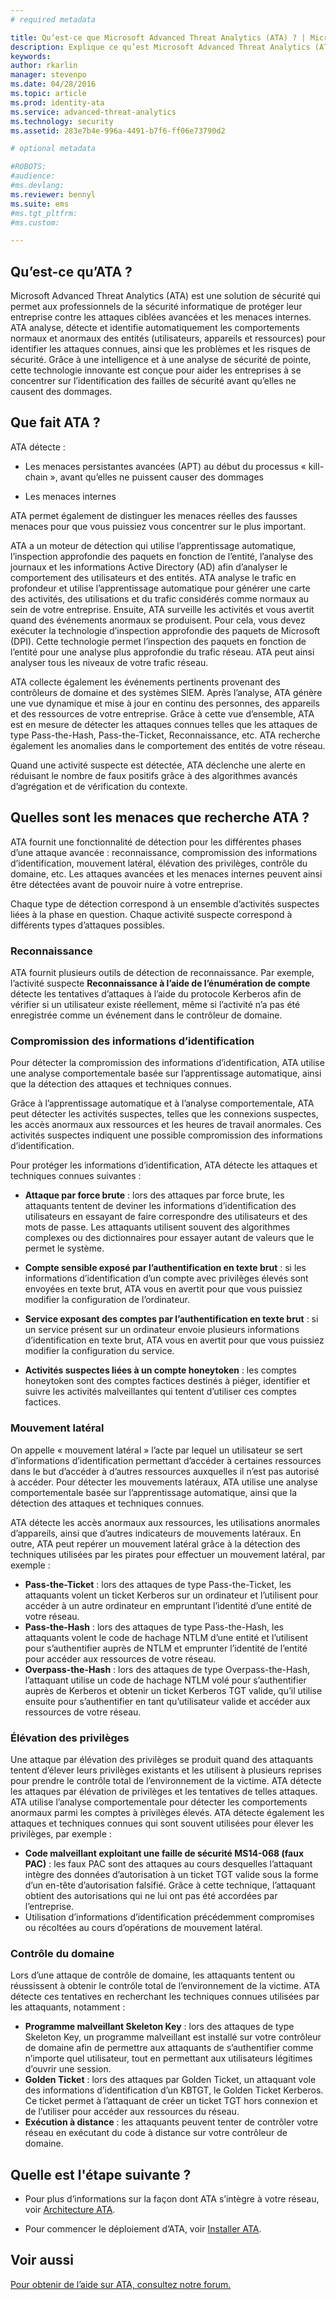 ```yaml
---
# required metadata

title: Qu’est-ce que Microsoft Advanced Threat Analytics (ATA) ? | Microsoft Advanced Threat Analytics
description: Explique ce qu’est Microsoft Advanced Threat Analytics (ATA) et quels types d’activités suspectes il peut détecter
keywords:
author: rkarlin
manager: stevenpo
ms.date: 04/28/2016
ms.topic: article
ms.prod: identity-ata
ms.service: advanced-threat-analytics
ms.technology: security
ms.assetid: 283e7b4e-996a-4491-b7f6-ff06e73790d2

# optional metadata

#ROBOTS:
#audience:
#ms.devlang:
ms.reviewer: bennyl
ms.suite: ems
#ms.tgt_pltfrm:
#ms.custom:

---
```



## Qu’est-ce qu’ATA ?
Microsoft Advanced Threat Analytics (ATA) est une solution de sécurité qui permet aux professionnels de la sécurité informatique de protéger leur entreprise contre les attaques ciblées avancées et les menaces internes. ATA analyse, détecte et identifie automatiquement les comportements normaux et anormaux des entités (utilisateurs, appareils et ressources) pour identifier les attaques connues, ainsi que les problèmes et les risques de sécurité. Grâce à une intelligence et à une analyse de sécurité de pointe, cette technologie innovante est conçue pour aider les entreprises à se concentrer sur l’identification des failles de sécurité avant qu’elles ne causent des dommages.

## Que fait ATA ?
ATA détecte :

  - Les menaces persistantes avancées (APT) au début du processus « kill-chain », avant qu’elles ne puissent causer des dommages

  - Les menaces internes

  ATA permet également de distinguer les menaces réelles des fausses menaces pour que vous puissiez vous concentrer sur le plus important.

ATA a un moteur de détection qui utilise l’apprentissage automatique, l’inspection approfondie des paquets en fonction de l’entité, l’analyse des journaux et les informations Active Directory (AD) afin d’analyser le comportement des utilisateurs et des entités.
ATA analyse le trafic en profondeur et utilise l’apprentissage automatique pour générer une carte des activités, des utilisations et du trafic considérés comme normaux au sein de votre entreprise. Ensuite, ATA surveille les activités et vous avertit quand des événements anormaux se produisent. Pour cela, vous devez exécuter la technologie d’inspection approfondie des paquets de Microsoft (DPI). Cette technologie permet l’inspection des paquets en fonction de l’entité pour une analyse plus approfondie du trafic réseau. ATA peut ainsi analyser tous les niveaux de votre trafic réseau.

ATA collecte également les événements pertinents provenant des contrôleurs de domaine et des systèmes SIEM. Après l’analyse, ATA génère une vue dynamique et mise à jour en continu des personnes, des appareils et des ressources de votre entreprise. Grâce à cette vue d’ensemble, ATA est en mesure de détecter les attaques connues telles que les attaques de type Pass-the-Hash, Pass-the-Ticket, Reconnaissance, etc. ATA recherche également les anomalies dans le comportement des entités de votre réseau.  

Quand une activité suspecte est détectée, ATA déclenche une alerte en réduisant le nombre de faux positifs grâce à des algorithmes avancés d’agrégation et de vérification du contexte.


## Quelles sont les menaces que recherche ATA ?

ATA fournit une fonctionnalité de détection pour les différentes phases d’une attaque avancée : reconnaissance, compromission des informations d’identification, mouvement latéral, élévation des privilèges, contrôle du domaine, etc. Les attaques avancées et les menaces internes peuvent ainsi être détectées avant de pouvoir nuire à votre entreprise.

Chaque type de détection correspond à un ensemble d’activités suspectes liées à la phase en question. Chaque activité suspecte correspond à différents types d’attaques possibles.


### Reconnaissance
ATA fournit plusieurs outils de détection de reconnaissance. Par exemple, l’activité suspecte **Reconnaissance à l’aide de l’énumération de compte** détecte les tentatives d’attaques à l’aide du protocole Kerberos afin de vérifier si un utilisateur existe réellement, même si l’activité n’a pas été enregistrée comme un événement dans le contrôleur de domaine.

### Compromission des informations d’identification

Pour détecter la compromission des informations d’identification, ATA utilise une analyse comportementale basée sur l’apprentissage automatique, ainsi que la détection des attaques et techniques connues.  

Grâce à l’apprentissage automatique et à l’analyse comportementale, ATA peut détecter les activités suspectes, telles que les connexions suspectes, les accès anormaux aux ressources et les heures de travail anormales. Ces activités suspectes indiquent une possible compromission des informations d’identification.

Pour protéger les informations d’identification, ATA détecte les attaques et techniques connues suivantes :

 - **Attaque par force brute** : lors des attaques par force brute, les attaquants tentent de deviner les informations d’identification des utilisateurs en essayant de faire correspondre des utilisateurs et des mots de passe. Les attaquants utilisent souvent des algorithmes complexes ou des dictionnaires pour essayer autant de valeurs que le permet le système.

- **Compte sensible exposé par l’authentification en texte brut** : si les informations d’identification d’un compte avec privilèges élevés sont envoyées en texte brut, ATA vous en avertit pour que vous puissiez modifier la configuration de l’ordinateur.

- **Service exposant des comptes par l’authentification en texte brut** : si un service présent sur un ordinateur envoie plusieurs informations d’identification en texte brut, ATA vous en avertit pour que vous puissiez modifier la configuration du service.

- **Activités suspectes liées à un compte honeytoken** : les comptes honeytoken sont des comptes factices destinés à piéger, identifier et suivre les activités malveillantes qui tentent d’utiliser ces comptes factices.

### Mouvement latéral
On appelle « mouvement latéral » l’acte par lequel un utilisateur se sert d’informations d’identification permettant d’accéder à certaines ressources dans le but d’accéder à d’autres ressources auxquelles il n’est pas autorisé à accéder. Pour détecter les mouvements latéraux, ATA utilise une analyse comportementale basée sur l’apprentissage automatique, ainsi que la détection des attaques et techniques connues.  

ATA détecte les accès anormaux aux ressources, les utilisations anormales d’appareils, ainsi que d’autres indicateurs de mouvements latéraux. En outre, ATA peut repérer un mouvement latéral grâce à la détection des techniques utilisées par les pirates pour effectuer un mouvement latéral, par exemple :
- **Pass-the-Ticket** : lors des attaques de type Pass-the-Ticket, les attaquants volent un ticket Kerberos sur un ordinateur et l’utilisent pour accéder à un autre ordinateur en empruntant l’identité d’une entité de votre réseau.
- **Pass-the-Hash** : lors des attaques de type Pass-the-Hash, les attaquants volent le code de hachage NTLM d’une entité et l’utilisent pour s’authentifier auprès de NTLM et emprunter l’identité de l’entité pour accéder aux ressources de votre réseau.
- **Overpass-the-Hash** : lors des attaques de type Overpass-the-Hash, l’attaquant utilise un code de hachage NTLM volé pour s’authentifier auprès de Kerberos et obtenir un ticket Kerberos TGT valide, qu’il utilise ensuite pour s’authentifier en tant qu’utilisateur valide et accéder aux ressources de votre réseau.

### Élévation des privilèges
Une attaque par élévation des privilèges se produit quand des attaquants tentent d’élever leurs privilèges existants et les utilisent à plusieurs reprises pour prendre le contrôle total de l’environnement de la victime. ATA détecte les attaques par élévation de privilèges et les tentatives de telles attaques. ATA utilise l’analyse comportementale pour détecter les comportements anormaux parmi les comptes à privilèges élevés. ATA détecte également les attaques et techniques connues qui sont souvent utilisées pour élever les privilèges, par exemple :
- **Code malveillant exploitant une faille de sécurité MS14-068 (faux PAC)** : les faux PAC sont des attaques au cours desquelles l’attaquant intègre des données d’autorisation à un ticket TGT valide sous la forme d’un en-tête d’autorisation falsifié. Grâce à cette technique, l’attaquant obtient des autorisations qui ne lui ont pas été accordées par l’entreprise.
- Utilisation d’informations d’identification précédemment compromises ou récoltées au cours d’opérations de mouvement latéral.

### Contrôle du domaine
Lors d’une attaque de contrôle de domaine, les attaquants tentent ou réussissent à obtenir le contrôle total de l’environnement de la victime. ATA détecte ces tentatives en recherchant les techniques connues utilisées par les attaquants, notamment :
- **Programme malveillant Skeleton Key** : lors des attaques de type Skeleton Key, un programme malveillant est installé sur votre contrôleur de domaine afin de permettre aux attaquants de s’authentifier comme n’importe quel utilisateur, tout en permettant aux utilisateurs légitimes d’ouvrir une session.
- **Golden Ticket** : lors des attaques par Golden Ticket, un attaquant vole des informations d’identification d’un KBTGT, le Golden Ticket Kerberos. Ce ticket permet à l’attaquant de créer un ticket TGT hors connexion et de l’utiliser pour accéder aux ressources du réseau.
- **Exécution à distance** : les attaquants peuvent tenter de contrôler votre réseau en exécutant du code à distance sur votre contrôleur de domaine.


## Quelle est l'étape suivante ?

-   Pour plus d’informations sur la façon dont ATA s’intègre à votre réseau, voir [Architecture ATA](ata-architecture.md).

-   Pour commencer le déploiement d’ATA, voir [Installer ATA](/advanced-threat-analytics/DeployUse/install-ata).

## Voir aussi
[Pour obtenir de l’aide sur ATA, consultez notre forum.](https://social.technet.microsoft.com/Forums/security/en-US/home?forum=mata)


<!--HONumber=Apr16_HO2-->


